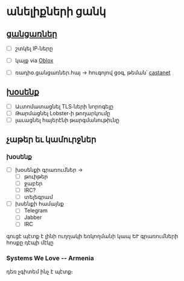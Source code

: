 # անելիքների ցանկ

## [ցանցառներ](ցանցառներ.հայ)

- [ ] շտկել IP֊ները

- [ ] կայք via [Oblox](https://antranigv.am/weblog_en/posts/2022/04/opml-xslt-2022/)

- [ ] ռադիօ.ցանցառներ.հայ → հուգոյով ցօգ, թեման՝ [castanet](https://github.com/mattstratton/castanet/)

## [խօսենք](https://խօսենք.ցանցառներ.հայ/)

- [ ] Աւտոմատացնել TLS֊ների նորոգելը
- [ ] Թարմացնել Lobster֊ի թողարկումը
- [ ] լաւացնել հայերէնի թարգմանութիւնը

## չաթեր եւ կամուրջներ

### խօսենք

- [ ] խօսենքի գրառումներ →
  - [ ] թուիթեր
  - [ ] ջաբեր
  - [ ] IRC?
  - [ ] տելեգրամ
- [ ] խսենքի համայնք
  - [ ] Telegram
  - [ ] Jabber
  - [ ] IRC

գուցէ պէտք է լինի ուղղակի եռկողմանի կապ ԵՒ գրառումների հոսքը դէպի մէկը

### Systems We Love -- Armenia

դեռ չգիտեմ ինչ է պէտք։